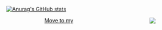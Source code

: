 

[![Anurag's GitHub stats](https://github-readme-stats.vercel.app/api?username=possible819&count_private=true&show_icons=true)](https://github.com/anuraghazra/github-readme-stats)


<a style="display: flex; align-items: center;" href="https://www.npmjs.com/search?q=%40m2-modules" target="_blank">
   <span style="margin: auto;">Move to my</span><img style="margin: auto;" src="https://img.shields.io/badge/npm-CB3837?style=for-the-badge&logo=npm&logoColor=white" />
</a>

